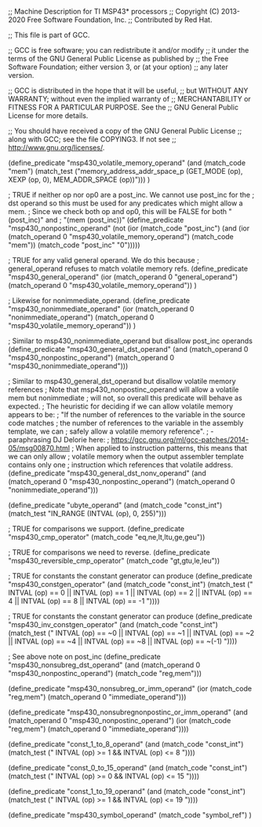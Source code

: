;;  Machine Description for TI MSP43* processors
;;  Copyright (C) 2013-2020 Free Software Foundation, Inc.
;;  Contributed by Red Hat.

;; This file is part of GCC.

;; GCC is free software; you can redistribute it and/or modify
;; it under the terms of the GNU General Public License as published by
;; the Free Software Foundation; either version 3, or (at your option)
;; any later version.

;; GCC is distributed in the hope that it will be useful,
;; but WITHOUT ANY WARRANTY; without even the implied warranty of
;; MERCHANTABILITY or FITNESS FOR A PARTICULAR PURPOSE.  See the
;; GNU General Public License for more details.

;; You should have received a copy of the GNU General Public License
;; along with GCC; see the file COPYING3.  If not see
;; <http://www.gnu.org/licenses/>.

(define_predicate "msp430_volatile_memory_operand"
  (and (match_code "mem")
       (match_test ("memory_address_addr_space_p (GET_MODE (op), XEXP (op, 0), MEM_ADDR_SPACE (op))")))
)

; TRUE if neither op nor op0 are a post_inc.  We cannot use post_inc for the
; dst operand so this must be used for any predicates which might allow a mem.
; Since we check both op and op0, this will be FALSE for both "(post_inc)" and
; "(mem (post_inc))"
(define_predicate "msp430_nonpostinc_operand"
  (not (ior (match_code "post_inc")
	    (and (ior (match_operand 0 "msp430_volatile_memory_operand")
		      (match_code "mem"))
		 (match_code "post_inc" "0")))))

; TRUE for any valid general operand.  We do this because
; general_operand refuses to match volatile memory refs.
(define_predicate "msp430_general_operand"
  (ior (match_operand 0 "general_operand")
       (match_operand 0 "msp430_volatile_memory_operand"))
)

; Likewise for nonimmediate_operand.
(define_predicate "msp430_nonimmediate_operand"
  (ior (match_operand 0 "nonimmediate_operand")
       (match_operand 0 "msp430_volatile_memory_operand"))
)

; Similar to msp430_nonimmediate_operand but disallow post_inc operands
(define_predicate "msp430_general_dst_operand"
  (and (match_operand 0 "msp430_nonpostinc_operand")
       (match_operand 0 "msp430_nonimmediate_operand")))

; Similar to msp430_general_dst_operand but disallow volatile memory references
; Note that msp430_nonpostinc_operand will allow a volatile mem but nonimmediate
; will not, so overall this predicate will behave as expected.
; The heuristic for deciding if we can allow volatile memory appears to be:
;   "If the number of references to the variable in the source code matches
;    the number of references to the variable in the assembly template, we can
;    safely allow a volatile memory reference".
;      - paraphrasing DJ Delorie here:
;	 https://gcc.gnu.org/ml/gcc-patches/2014-05/msg00870.html
; When applied to instruction patterns, this means that we can only allow
; volatile memory when the output assembler template contains only one
; instruction which references that volatile address.
(define_predicate "msp430_general_dst_nonv_operand"
  (and (match_operand 0 "msp430_nonpostinc_operand")
       (match_operand 0 "nonimmediate_operand")))

(define_predicate "ubyte_operand"
  (and (match_code "const_int")
       (match_test "IN_RANGE (INTVAL (op), 0, 255)")))

; TRUE for comparisons we support.
(define_predicate "msp430_cmp_operator"
  (match_code "eq,ne,lt,ltu,ge,geu"))

; TRUE for comparisons we need to reverse.
(define_predicate "msp430_reversible_cmp_operator"
  (match_code "gt,gtu,le,leu"))

; TRUE for constants the constant generator can produce
(define_predicate "msp430_constgen_operator"
  (and (match_code "const_int")
       (match_test ("   INTVAL (op) == 0
		     || INTVAL (op) == 1
		     || INTVAL (op) == 2
		     || INTVAL (op) == 4
		     || INTVAL (op) == 8
		     || INTVAL (op) == -1 "))))

; TRUE for constants the constant generator can produce
(define_predicate "msp430_inv_constgen_operator"
  (and (match_code "const_int")
       (match_test ("   INTVAL (op) == ~0
		     || INTVAL (op) == ~1
		     || INTVAL (op) == ~2
		     || INTVAL (op) == ~4
		     || INTVAL (op) == ~8
		     || INTVAL (op) == ~(-1) "))))

; See above note on post_inc
(define_predicate "msp430_nonsubreg_dst_operand"
  (and (match_operand 0 "msp430_nonpostinc_operand")
       (match_code "reg,mem")))

(define_predicate "msp430_nonsubreg_or_imm_operand"
  (ior (match_code "reg,mem")
       (match_operand 0 "immediate_operand")))

(define_predicate "msp430_nonsubregnonpostinc_or_imm_operand"
  (and (match_operand 0 "msp430_nonpostinc_operand")
       (ior (match_code "reg,mem")
	    (match_operand 0 "immediate_operand"))))

(define_predicate "const_1_to_8_operand"
  (and (match_code "const_int")
       (match_test ("   INTVAL (op) >= 1
		     && INTVAL (op) <= 8 "))))

(define_predicate "const_0_to_15_operand"
  (and (match_code "const_int")
       (match_test ("   INTVAL (op) >= 0
		     && INTVAL (op) <= 15 "))))

(define_predicate "const_1_to_19_operand"
  (and (match_code "const_int")
       (match_test ("   INTVAL (op) >= 1
		     && INTVAL (op) <= 19 "))))

(define_predicate "msp430_symbol_operand"
  (match_code "symbol_ref")
)
